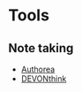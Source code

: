 # Tools
## Note taking
* [Authorea](https://github.com/hijizhou/Collections/wiki/Tools)
* [DEVONthink](https://github.com/hijizhou/Collections/wiki/Tools)

